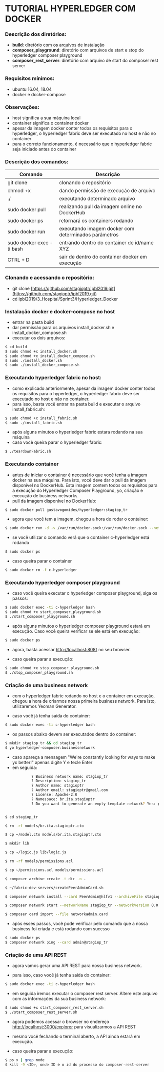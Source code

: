 # TUTORIAL HYPERLEDGER COM DOCKER


### Descrição dos diretórios:
* **build**: diretório com os arquivos de instalação
* **composer_playground**: diretório com arquivos de start e stop do hyperledger composer playground
* **composer_rest_server**: diretório com arquivo de start do composer rest server

### Requisitos mínimos:
* ubuntu 16.04, 18.04
* docker e docker-compose


### Observações:
* host significa a sua máquina local
* container significa o container docker
* apesar da imagem docker conter todos os requisitos para o hyperledger, o hyperledger fabric deve ser executado no host e não no container
* para o correto funcionamento, é necessário que o hyperledger fabric seja iniciado antes do container

### Descrição dos comandos:
| Comando | Descrição |
| ------ | ------ |
| git clone <link> | clonando o repositório |
| chmod +x <file> | dando permissão de execução de arquivo |
| ./<file> | executando determinado arquivo |
| sudo docker pull <imagem> | realizando pull da imagem online no DockerHub |
| sudo docker ps | retornará os containers rodando |
| sudo docker run <params> <imagem> | executando imagem docker com determinados parâmetros |
| sudo docker exec -ti <XYZ> bash | entrando dentro do container de id/name XYZ |
| CTRL + D | sair de dentro do container docker em execução |

### Clonando e acessando o repositório:
* git clone  [https://github.com/stagioptr/ipbl2019.git](https://github.com/stagioptr/ipbl2019.git)
* cd ipbl2019/3_Hospital/Sprint3/Hyperledger_Docker

### Instalação docker e docker-compose no host
* entrar na pasta build
* dar permissão para os arquivos install_docker.sh e install_docker_compose.sh
* executar os dois arquivos:
```sh
$ cd build
$ sudo chmod +x install_docker.sh
$ sudo chmod +x install_docker_compose.sh
$ sudo ./install_docker.sh
$ sudo ./install_docker_compose.sh
```

### Executando hyperledger fabric no host:
* como explicado anteriormente, apesar da imagem docker conter todos os requisitos para o hyperledger, o hyperledger fabric deve ser executado no host e não no container.
* para isso, basta você entrar na pasta build e executar o arquivo install_fabric.sh:
```sh
$ sudo chmod +x install_fabric.sh
$ sudo ./install_fabric.sh
```
* após alguns minutos o hyperledger fabric estara rodando na sua máquina
* caso você queira parar o hyperledger fabric:
```sh
$ ./teardownFabric.sh
```

### Executando container
* antes de iniciar o container é necessário que você tenha a imagem docker na sua máquina. Para isto, você deve dar o pull da imagem disponível no DockerHub. Esta imagem contem todos os requisitos para a execução do Hyperledger Composer Playground, yo, criação e execução de business networks.
* pull da imagem disponível no DockerHub:
```sh
$ sudo docker pull gustavogomides/hyperledger:stagiop_tr
```
* agora que você tem a imagem, chegou a hora de rodar o container:
```sh
$ sudo docker run -d -v /var/run/docker.sock:/var/run/docker.sock --network=host --name c-hyperledger gustavogomides/hyperledger:stagiop_tr
```
* se você utilizar o comando verá que o container c-hyperledger está rodando
```sh
$ sudo docker ps
```
* caso queira parar o container
```sh
$ sudo docker rm -f c-hyperledger
```

### Executando hyperledger composer playground
* caso você queira executar o hyperledger composer playground, siga os passos:
```sh
$ sudo docker exec -ti c-hyperledger bash
$ sudo chmod +x start_composer_playground.sh
$ ./start_composer_playground.sh
```
* após alguns minutos o hyperledger composer playground estará em execução. Caso você queira verificar se ele está em execução:
```sh
$ sudo docker ps
```
* agora, basta acessar [http://localhost:8081](http://localhost:8081) no seu browser.

* caso queira parar a execução:
```sh
$ sudo chmod +x stop_composer_playground.sh
$ ./stop_composer_playground.sh
```

### Criação de uma business network
* com o hyperledger fabric rodando no host e o container em execução, chegou a hora de criarmos nossa primeira business network. Para isto, utilizaremos Yeoman Generator.

* caso você já tenha saída do container:
```sh
$ sudo docker exec -ti c-hyperledger bash
```
* os passos abaixo devem ser executados dentro do container:
```sh
$ mkdir stagiop_tr && cd stagiop_tr
$ yo hyperledger-composer:businessnetwork
```
* caso apareça a mensagem "We're constantly looking for ways to make yo better!" apenas digite Y e tecle Enter
* em seguida:
```sh
			? Business network name: stagiop_tr
			? Description: stagiop_tr
			? Author name: stagioptr
			? Author email: stagioptr@gmail.com
			? License: Apache-2.0
			? Namespace: br.ita.stagioptr
			? Do you want to generate an empty template network? Yes: generate an empty template network


$ cd stagiop_tr

$ rm -rf models/br.ita.stagioptr.cto

$ cp ~/model.cto models/br.ita.stagioptr.cto

$ mkdir lib

$ cp ~/logic.js lib/logic.js

$ rm -rf models/permissions.acl

$ cp ~/permissions.acl models/permissions.acl

$ composer archive create -t dir -n .

$ ~/fabric-dev-servers/createPeerAdminCard.sh

$ composer network install --card PeerAdmin@hlfv1 --archiveFile stagiop_tr@0.0.1.bna

$ composer network start --networkName stagiop_tr --networkVersion 0.0.1 --networkAdmin admin --networkAdminEnrollSecret adminpw --card PeerAdmin@hlfv1 --file networkadmin.card

$ composer card import --file networkadmin.card
```
* após esses passos, você pode verificar pelo comando que a nossa business foi criada e está rodando com sucesso
```sh
$ sudo docker ps
$ composer network ping --card admin@stagiop_tr
```

### Criação de uma API REST
	
* agora vamos gerar uma API REST para nossa business network. 

* para isso, caso você já tenha saída do container:
```sh
$ sudo docker exec -ti c-hyperledger bash
```	
* em seguida iremos executar o composer rest server. Altere este arquivo com as informações da sua business network:
```sh
$ sudo chmod +x start_composer_rest_server.sh
$ ./start_composer_rest_server.sh
```
* agora podemos acessar o browser no endereço [http://localhost:3000/explorer](http://localhost:3000/explorer) para visualizarmos a API REST

* mesmo você fechando o terminal aberto, a API ainda estará em execução.

* caso queira parar a execução:
```sh
$ ps x | grep node
$ kill -9 <ID>, onde ID é o id do processo do composer-rest-server
```
